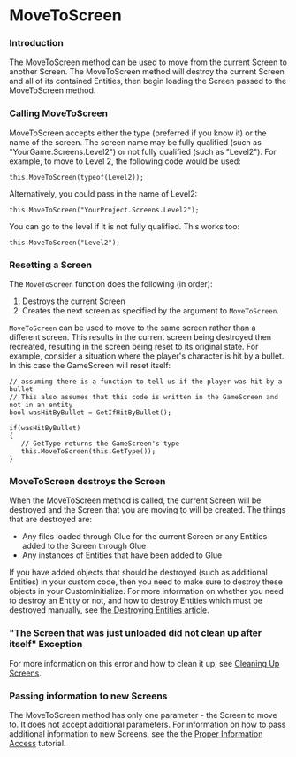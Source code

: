 # MoveToScreen

### Introduction

The MoveToScreen method can be used to move from the current Screen to another Screen. The MoveToScreen method will destroy the current Screen and all of its contained Entities, then begin loading the Screen passed to the MoveToScreen method.

### Calling MoveToScreen

MoveToScreen accepts either the type (preferred if you know it) or the name of the screen. The screen name may be fully qualified (such as "YourGame.Screens.Level2") or not fully qualified (such as "Level2"). For example, to move to Level 2, the following code would be used:

```
this.MoveToScreen(typeof(Level2));
```

Alternatively, you could pass in the name of Level2:

```
this.MoveToScreen("YourProject.Screens.Level2");
```

You can go to the level if it is not fully qualified. This works too:

```
this.MoveToScreen("Level2");
```

### Resetting a Screen

The `MoveToScreen` function does the following (in order):

1. Destroys the current Screen
2. Creates the next screen as specified by the argument to `MoveToScreen`.

`MoveToScreen` can be used to move to the same screen rather than a different screen. This results in the current screen being destroyed then recreated, resulting in the screen being reset to its original state. For example, consider a situation where the player's character is hit by a bullet. In this case the GameScreen will reset itself:

```
// assuming there is a function to tell us if the player was hit by a bullet
// This also assumes that this code is written in the GameScreen and not in an entity
bool wasHitByBullet = GetIfHitByBullet();

if(wasHitByBullet)
{
   // GetType returns the GameScreen's type
   this.MoveToScreen(this.GetType());
}
```

### MoveToScreen destroys the Screen

When the MoveToScreen method is called, the current Screen will be destroyed and the Screen that you are moving to will be created. The things that are destroyed are:

* Any files loaded through Glue for the current Screen or any Entities added to the Screen through Glue
* Any instances of Entities that have been added to Glue

If you have added objects that should be destroyed (such as additional Entities) in your custom code, then you need to make sure to destroy these objects in your CustomInitialize. For more information on whether you need to destroy an Entity or not, and how to destroy Entities which must be destroyed manually, see [the Destroying Entities article](../../../../frb/docs/index.php).

### "The Screen that was just unloaded did not clean up after itself" Exception

For more information on this error and how to clean it up, see [Cleaning Up Screens](../../../glue-runtime-api/glue-reference-screens-cleaning-up-screens.md).

### Passing information to new Screens

The MoveToScreen method has only one parameter - the Screen to move to. It does not accept additional parameters. For information on how to pass additional information to new Screens, see the the [Proper Information Access](../../../../frb/docs/index.php) tutorial.
